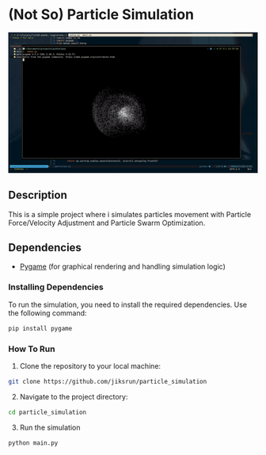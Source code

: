 # (Not So) Particle Simulation

![DEMO](./particle_simulation.gif)

## Description

This is a simple project where i simulates particles movement with Particle Force/Velocity Adjustment and Particle Swarm Optimization.

## Dependencies

- [Pygame](https://www.pygame.org/) (for graphical rendering and handling simulation logic)

### Installing Dependencies

To run the simulation, you need to install the required dependencies. Use the following command:

```bash
pip install pygame
```

### How To Run

1. Clone the repository to your local machine:
```bash
git clone https://github.com/jiksrun/particle_simulation
```

2. Navigate to the project directory:
```bash
cd particle_simulation
```

3. Run the simulation
```bash
python main.py
```
